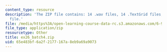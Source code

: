 ```yaml
---
content_type: resource
description: 'The ZIP file contains: 14 .wav files, 14 .TextGrid files, and 1 .xls
  file.'
file: /media/https%3A/open-learning-course-data-rc.s3.amazonaws.com/6-911-transcribing-prosodic-structure-of-spoken-utterances-with-tobi-january-iap-2006/65e483bf6a2f2177167a8eb9a69a9073_ex26_batch4.zip
file_type: application/zip
resourcetype: Other
title: ex26_batch4.zip
uid: 65e483bf-6a2f-2177-167a-8eb9a69a9073
---
```

